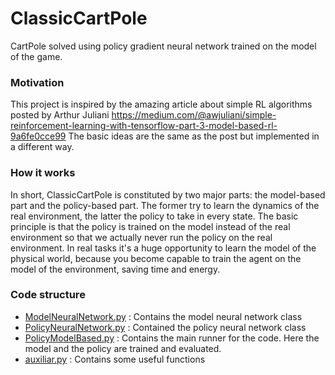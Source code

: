 # ClassicCartPole

CartPole solved using policy gradient neural network trained on the model of the game.

### Motivation

This project is inspired by the amazing article about simple RL algorithms posted by Arthur Juliani https://medium.com/@awjuliani/simple-reinforcement-learning-with-tensorflow-part-3-model-based-rl-9a6fe0cce99
The basic ideas are the same as the post but implemented in a different way.

### How it works

In short, ClassicCartPole is constituted by two major parts: the model-based part and the policy-based part. The former try to learn the dynamics of the real environment, the latter the policy to take in every state. 
The basic principle is that the policy is trained on the model instead of the real environment so that we actually never run the policy on the real environment.
In real tasks it's a huge opportunity to learn the model of the physical world, because you become capable to train the agent on the model of the environment, saving time and energy.

### Code structure
- [ModelNeuralNetwork.py](./ModelNeuralNetwork.py) : Contains the model neural network class
- [PolicyNeuralNetwork.py](./PolicyNeuralNetwork.py) : Contained the policy neural network class
- [PolicyModelBased.py](./PolicyModelBased.py) : Contains the main runner for the code. Here the model and the policy are trained and evaluated.
- [auxiliar.py](./auxiliar.py) : Contains some useful functions